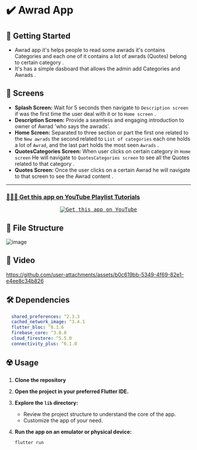 # ✔️ Awrad App

## 🚀 Getting Started

- Awrad app it's helps people to read some awrads it's contains Categories and each one of it contains a lot of awrads (Quotes) belong to certain category .
- It's has a simple dasboard that allows the admin add Categories and Awrads .

## 🤳 Screens

- **Splash Screen:** Wait for 5 seconds then navigate to `Description screen` if was the first time the user deal with it or to `Home screen` . 
- **Description Screen:** Provide a seamless and engaging introduction to owner of Awrad 'who says the awrads'.
- **Home Screen:** Separated to three section or part the first one related to the `New awrads` the second related to `List of categories` each one holds a lot of `Awrad`, and the last part holds the most seen `Awrads` .
- **QuotesCategories Screen:**  When user clicks on certain category in `Home screen` He will navigate to `QuotesCategories screen` to see all the Quotes related to that category .
- **Quotes Screen:** Once the user clicks on a certain Awrad he will navigate to that screen to see the Awrad content .

<hr>
<h3>
  <a href="https://www.youtube.com/shorts/bHjDPeS2zDw">
    👨🏻‍🎓 Get this app on YouTube Playlist Tutorials
  </a>
</h3>
<p align= "center">
    <a href="https://www.youtube.com/shorts/bHjDPeS2zDw">
     <kbd>
        <img  src="https://github.com/user-attachments/assets/ba58e8bc-ca26-49bc-903c-90ad4a8fb3c6" alt="Get this app on YouTube">
     </kbd>
  </a>


## 📁 File Structure

![image](https://github.com/user-attachments/assets/7d5d425f-7ab5-4435-be2c-36f42238074c)


## 🎥 Video

https://github.com/user-attachments/assets/b0c619bb-5349-4f69-82e1-e4ee8c34b826

## 🛠 Dependencies

```pubspec.yaml
  shared_preferences: ^2.3.3
  cached_network_image: ^3.4.1
  flutter_bloc: ^8.1.6
  firebase_core: ^3.8.0
  cloud_firestore: ^5.5.0
  connectivity_plus: ^6.1.0
```

## ☢️ Usage

1. **Clone the repository**

2. **Open the project in your preferred Flutter IDE.**

3. **Explore the `lib` directory:**

    - Review the project structure to understand the core of the app.
    - Customize the app of your need.

4. **Run the app on an emulator or physical device:**

    ```bash
    flutter run
    ```

